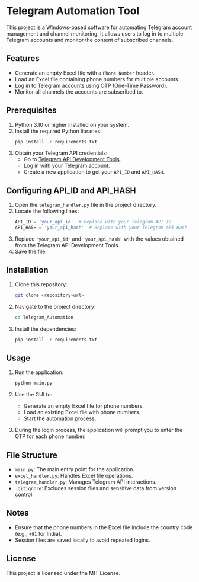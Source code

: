 # Telegram Automation Tool

This project is a Windows-based software for automating Telegram account management and channel monitoring. It allows users to log in to multiple Telegram accounts and monitor the content of subscribed channels.

## Features
- Generate an empty Excel file with a `Phone Number` header.
- Load an Excel file containing phone numbers for multiple accounts.
- Log in to Telegram accounts using OTP (One-Time Password).
- Monitor all channels the accounts are subscribed to.

## Prerequisites
1. Python 3.10 or higher installed on your system.
2. Install the required Python libraries:
   ```bash
   pip install -r requirements.txt
   ```
3. Obtain your Telegram API credentials:
   - Go to [Telegram API Development Tools](https://my.telegram.org/auth).
   - Log in with your Telegram account.
   - Create a new application to get your `API_ID` and `API_HASH`.

## Configuring API_ID and API_HASH
1. Open the `telegram_handler.py` file in the project directory.
2. Locate the following lines:
   ```python
   API_ID = 'your_api_id'  # Replace with your Telegram API ID
   API_HASH = 'your_api_hash'  # Replace with your Telegram API Hash
   ```
3. Replace `'your_api_id'` and `'your_api_hash'` with the values obtained from the Telegram API Development Tools.
4. Save the file.

## Installation
1. Clone this repository:
   ```bash
   git clone <repository-url>
   ```
2. Navigate to the project directory:
   ```bash
   cd Telegram_Automation
   ```
3. Install the dependencies:
   ```bash
   pip install -r requirements.txt
   ```

## Usage
1. Run the application:
   ```bash
   python main.py
   ```
2. Use the GUI to:
   - Generate an empty Excel file for phone numbers.
   - Load an existing Excel file with phone numbers.
   - Start the automation process.

3. During the login process, the application will prompt you to enter the OTP for each phone number.

## File Structure
- `main.py`: The main entry point for the application.
- `excel_handler.py`: Handles Excel file operations.
- `telegram_handler.py`: Manages Telegram API interactions.
- `.gitignore`: Excludes session files and sensitive data from version control.

## Notes
- Ensure that the phone numbers in the Excel file include the country code (e.g., `+91` for India).
- Session files are saved locally to avoid repeated logins.

## License
This project is licensed under the MIT License.
